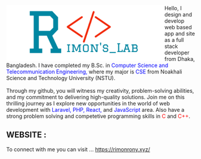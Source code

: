<img align="left" height="150" src="logo.png" >
Hello, I design and develop web based app and site as a full stack developer from Dhaka, Bangladesh. I have completed my B.Sc. in <span style="color:blue;">Computer Science and Telecommunication Engineering,</span> where my major is <span style="color:blue;">CSE</span> from Noakhali Science and Technology University (NSTU). 
<br><br>
Through my github, you will witness my creativity, problem-solving abilities, and my commitment to delivering high-quality solutions. Join me on this thrilling journey as I explore new opportunities in the world of web development with <span style="color:blue;">Laravel, PHP, React,</span> and <span style="color:blue;"> JavaScript</span> area. Also have a strong problem solving and competetive programming skills in <span  style="color:red;"> C </span>and <span  style="color:red;"> C++</span>.<br> 
</p>

## WEBSITE :
To connect with me you can visit ...  <a href="https://rimonrony.xyz/">https://rimonrony.xyz/</a>


